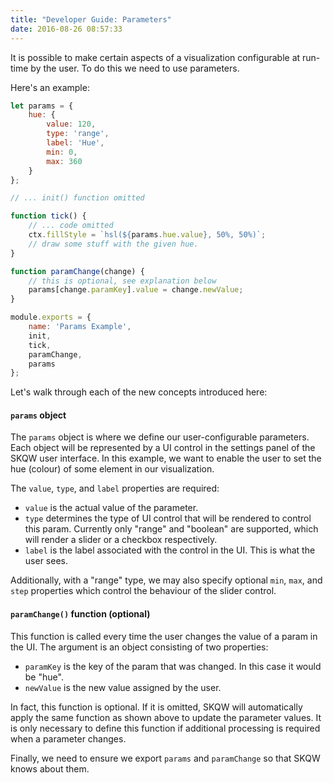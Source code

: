 ```yaml
---
title: "Developer Guide: Parameters"
date: 2016-08-26 08:57:33
---
```


It is possible to make certain aspects of a visualization configurable at run-time by the user. To do this we need to use parameters.

Here's an example:

```JavaScript
let params = {
    hue: {
        value: 120,
        type: 'range',
        label: 'Hue',
        min: 0,
        max: 360
    }
};

// ... init() function omitted

function tick() {
    // ... code omitted
    ctx.fillStyle = `hsl(${params.hue.value}, 50%, 50%)`;
    // draw some stuff with the given hue.
}

function paramChange(change) {
    // this is optional, see explanation below
    params[change.paramKey].value = change.newValue;
}

module.exports = {
    name: 'Params Example',
    init,
    tick,
    paramChange,
    params
};
```

Let's walk through each of the new concepts introduced here:

#### `params` object
The `params` object is where we define our user-configurable parameters. Each object will be represented by a UI control in the settings panel of the SKQW user interface. In this example, we want to enable the user to set the hue (colour) of some element in our visualization.
 
The `value`, `type`, and `label` properties are required:

- `value` is the actual value of the parameter.
- `type` determines the type of UI control that will be rendered to control this param. Currently only "range" and "boolean" are supported, which will render a slider or a checkbox respectively.
- `label` is the label associated with the control in the UI. This is what the user sees.

Additionally, with a "range" type, we may also specify optional `min`, `max`, and `step` properties which control the behaviour of the slider control.

#### `paramChange()` function (optional)
This function is called every time the user changes the value of a param in the UI. The argument is an object consisting of two properties:

- `paramKey` is the key of the param that was changed. In this case it would be "hue". 
- `newValue` is the new value assigned by the user.

In fact, this function is optional. If it is omitted, SKQW will automatically apply the same function as shown above to update the parameter values. It is only necessary to define this function if additional processing is required when a parameter changes.

Finally, we need to ensure we export `params` and `paramChange` so that SKQW knows about them.
